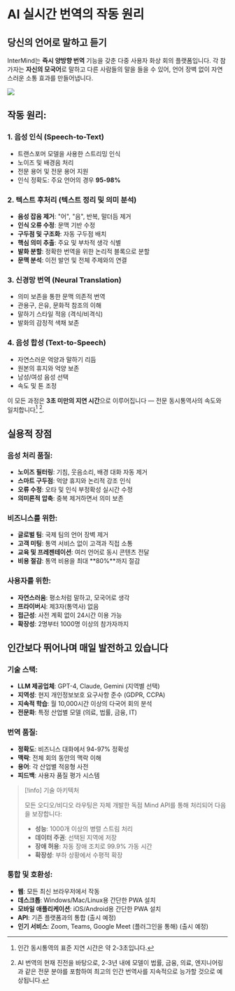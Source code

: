 # AI 실시간 번역의 작동 원리

## 당신의 언어로 말하고 듣기

InterMind는 **즉시 양방향 번역** 기능을 갖춘 다중 사용자 화상 회의 플랫폼입니다. 각 참가자는 **자신의 모국어**로 말하고 다른 사람들의 말을 들을 수 있어, 언어 장벽 없이 자연스러운 소통 효과를 만들어냅니다.

![](/interpretating.svg)

## 작동 원리:

### 1. **음성 인식 (Speech-to-Text)**

- 트랜스포머 모델을 사용한 스트리밍 인식
- 노이즈 및 배경음 처리
- 전문 용어 및 전문 용어 지원
- 인식 정확도: 주요 언어의 경우 **95-98%**

### 2. **텍스트 후처리 (텍스트 정리 및 의미 분석)**

- **음성 잡음 제거**: "어", "음", 반복, 말더듬 제거
- **인식 오류 수정**: 문맥 기반 수정
- **구두점 및 구조화**: 자동 구두점 배치
- **핵심 의미 추출**: 주요 및 부차적 생각 식별
- **발화 분할**: 정확한 번역을 위한 논리적 블록으로 분할
- **문맥 분석**: 이전 발언 및 전체 주제와의 연결

### 3. **신경망 번역 (Neural Translation)**

- 의미 보존을 통한 문맥 의존적 번역
- 관용구, 은유, 문화적 참조의 이해
- 말하기 스타일 적응 (격식/비격식)
- 발화의 감정적 색채 보존

### 4. **음성 합성 (Text-to-Speech)**

- 자연스러운 억양과 말하기 리듬
- 원본의 휴지와 억양 보존
- 남성/여성 음성 선택
- 속도 및 톤 조정

이 모든 과정은 **3초 미만의 지연 시간**으로 이루어집니다 — 전문 동시통역사의 속도와 일치합니다[^1] [^2].

## 실용적 장점

### 음성 처리 품질:

- **노이즈 필터링**: 기침, 웃음소리, 배경 대화 자동 제거
- **스마트 구두점**: 억양 휴지와 논리적 강조 인식
- **오류 수정**: 오타 및 인식 부정확성 실시간 수정
- **의미론적 압축**: 중복 제거하면서 의미 보존

### 비즈니스를 위한:

- **글로벌 팀**: 국제 팀의 언어 장벽 제거
- **고객 미팅**: 통역 서비스 없이 고객과 직접 소통
- **교육 및 프레젠테이션**: 여러 언어로 동시 콘텐츠 전달
- **비용 절감**: 통역 비용을 최대 **80%**까지 절감

### 사용자를 위한:

- **자연스러움**: 평소처럼 말하고, 모국어로 생각
- **프라이버시**: 제3자(통역사) 없음
- **접근성**: 사전 계획 없이 24시간 이용 가능
- **확장성**: 2명부터 1000명 이상의 참가자까지

## 인간보다 뛰어나며 매일 발전하고 있습니다

### 기술 스택:

- **LLM 제공업체**: GPT-4, Claude, Gemini (지역별 선택)
- **지역성**: 현지 개인정보보호 요구사항 준수 (GDPR, CCPA)
- **지속적 학습**: 월 10,000시간 이상의 다국어 회의 분석
- **전문화**: 특정 산업별 모델 (의료, 법률, 금융, IT)

### 번역 품질:

- **정확도**: 비즈니스 대화에서 94-97% 정확성
- **맥락**: 전체 회의 동안의 맥락 이해
- **용어**: 각 산업별 적응형 사전
- **피드백**: 사용자 품질 평가 시스템

> [!info] 기술 아키텍처
>
> 모든 오디오/비디오 라우팅은 자체 개발한 독점 Mind API를 통해 처리되어 다음을 보장합니다:
>
> - **성능**: 1000개 이상의 병렬 스트림 처리
> - **데이터 주권**: 선택된 지역에 저장
> - **장애 허용**: 자동 장애 조치로 99.9% 가동 시간
> - **확장성**: 부하 상황에서 수평적 확장

### 통합 및 호환성:

- **웹**: 모든 최신 브라우저에서 작동
- **데스크톱**: Windows/Mac/Linux용 간단한 PWA 설치
- **모바일 애플리케이션**: iOS/Android용 간단한 PWA 설치
- **API**: 기존 플랫폼과의 통합 (출시 예정)
- **인기 서비스**: Zoom, Teams, Google Meet (플러그인을 통해) (출시 예정)

[^1]: 인간 동시통역의 표준 지연 시간은 약 2-3초입니다.

[^2]: AI 번역의 현재 진전을 바탕으로, 2-3년 내에 모델이 법률, 금융, 의료, 엔지니어링과 같은 전문 분야를 포함하여 최고의 인간 번역사를 지속적으로 능가할 것으로 예상됩니다.